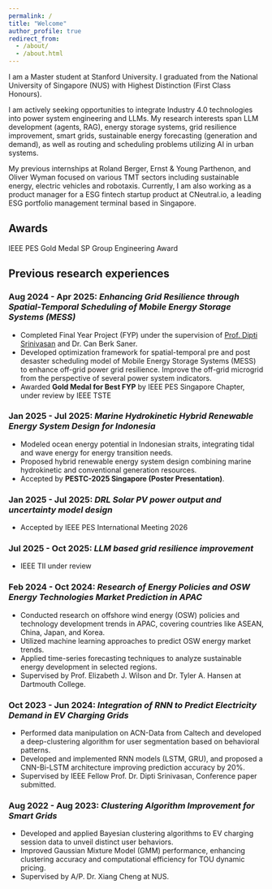 ```yaml
---
permalink: /
title: "Welcome"
author_profile: true
redirect_from: 
  - /about/
  - /about.html
---
```


I am a Master student at Stanford University. I graduated from the National University of Singapore (NUS) with Highest Distinction (First Class Honours).

I am actively seeking opportunities to integrate Industry 4.0 technologies into power system engineering and LLMs. My research interests span LLM development (agents, RAG), energy storage systems, grid resilience improvement, smart grids, sustainable energy forecasting (generation and demand), as well as routing and scheduling problems utilizing AI in urban systems.

My previous internships at Roland Berger, Ernst & Young Parthenon, and Oliver Wyman focused on various TMT sectors including sustainable energy, electric vehicles and robotaxis. Currently, I am also working as a product manager for a ESG fintech startup product at CNeutral.io, a leading ESG portfolio management terminal based in Singapore.

Awards
------
IEEE PES Gold Medal SP Group Engineering Award

Previous research experiences
------

### Aug 2024 - Apr 2025: *Enhancing Grid Resilience through Spatial-Temporal Scheduling of Mobile Energy Storage Systems (MESS)*  
- Completed Final Year Project (FYP) under the supervision of [Prof. Dipti Srinivasan](https://cde.nus.edu.sg/ece/staff/dipti-srinivasan/) and Dr. Can Berk Saner.  
- Developed optimization framework for spatial-temporal pre and post desaster scheduling model of Mobile Energy Storage Systems (MESS) to enhance off-grid power grid resilience. Improve the off-grid microgrid from the perspective of several power system indicators.
- Awarded **Gold Medal for Best FYP** by IEEE PES Singapore Chapter, under review by IEEE TSTE

### Jan 2025 - Jul 2025: *Marine Hydrokinetic Hybrid Renewable Energy System Design for Indonesia*  
- Modeled ocean energy potential in Indonesian straits, integrating tidal and wave energy for energy transition needs.  
- Proposed hybrid renewable energy system design combining marine hydrokinetic and conventional generation resources.  
- Accepted by **PESTC-2025 Singapore (Poster Presentation)**.

### Jan 2025 - Jul 2025: *DRL Solar PV power output and uncertainty model design*
- Accepted by IEEE PES International Meeting 2026

### Jul 2025 - Oct 2025: *LLM based grid resilience improvement*
- IEEE TII under review


### Feb 2024 - Oct 2024: *Research of Energy Policies and OSW Energy Technologies Market Prediction in APAC*

- Conducted research on offshore wind energy (OSW) policies and technology development trends in APAC, covering countries like ASEAN, China, Japan, and Korea.
- Utilized machine learning approaches to predict OSW energy market trends.
- Applied time-series forecasting techniques to analyze sustainable energy development in selected regions.
- Supervised by Prof. Elizabeth J. Wilson and Dr. Tyler A. Hansen at Dartmouth College.

### Oct 2023 - Jun 2024: *Integration of RNN to Predict Electricity Demand in EV Charging Grids*

- Performed data manipulation on ACN-Data from Caltech and developed a deep-clustering algorithm for user segmentation based on behavioral patterns.
- Developed and implemented RNN models (LSTM, GRU), and proposed a CNN-Bi-LSTM architecture improving prediction accuracy by 20%.
- Supervised by IEEE Fellow Prof. Dr. Dipti Srinivasan, Conference paper submitted.

### Aug 2022 - Aug 2023: *Clustering Algorithm Improvement for Smart Grids*

- Developed and applied Bayesian clustering algorithms to EV charging session data to unveil distinct user behaviors.
- Improved Gaussian Mixture Model (GMM) performance, enhancing clustering accuracy and computational efficiency for TOU dynamic pricing.
- Supervised by A/P. Dr. Xiang Cheng at NUS.
